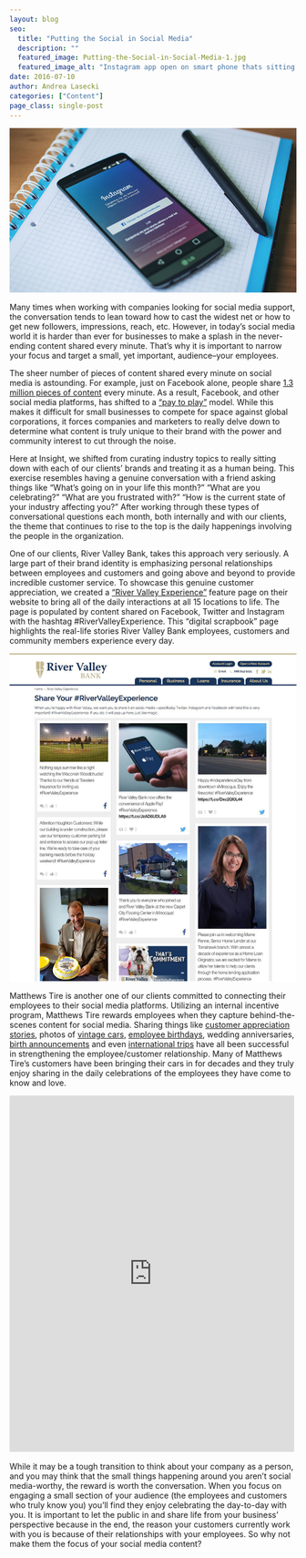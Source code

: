 ```yaml
---
layout: blog
seo:
  title: "Putting the Social in Social Media"
  description: ""
  featured_image: Putting-the-Social-in-Social-Media-1.jpg
  featured_image_alt: "Instagram app open on smart phone thats sitting on an open notebook"
date: 2016-07-10
author: Andrea Lasecki
categories: ["Content"]
page_class: single-post
---
```


![Instagram app open on smart phone thats sitting on an open notebook](Putting-the-Social-in-Social-Media-1.jpg)

Many times when working with companies looking for social media support, the conversation tends to lean toward how to cast the widest net or how to get new followers, impressions, reach, etc. However, in today’s social media world it is harder than ever for businesses to make a splash in the never-ending content shared every minute. That’s why it is important to narrow your focus and target a small, yet important, audience–your employees.

The sheer number of pieces of content shared every minute on social media is astounding. For example, just on Facebook alone, people share <a href="https://socialpilot.co/blog/125-amazing-social-media-statistics-know-2016" target="_blank">1.3 million pieces of content</a> every minute. As a result, Facebook, and other social media platforms, has shifted to a <a href="http://insightcreative.com/blog/do-you-have-to-pay-to-play-on-facebook.html" target="_blank">“pay to play”</a> model. While this makes it difficult for small businesses to compete for space against global corporations, it forces companies and marketers to really delve down to determine what content is truly unique to their brand with the power and community interest to cut through the noise.

Here at Insight, we shifted from curating industry topics to really sitting down with each of our clients’ brands and treating it as a human being. This exercise resembles having a genuine conversation with a friend asking things like “What’s going on in your life this month?” “What are you celebrating?” “What are you frustrated with?” “How is the current state of your industry affecting you?” After working through these types of conversational questions each month, both internally and with our clients, the theme that continues to rise to the top is the daily happenings involving the people in the organization.

One of our clients, River Valley Bank, takes this approach very seriously. A large part of their brand identity is emphasizing personal relationships between employees and customers and going above and beyond to provide incredible customer service. To showcase this genuine customer appreciation, we created a <a href="https://www.rivervalleybank.com/river-valley-experience.html" target="_blank">“River Valley Experience”</a> feature page on their website to bring all of the daily interactions at all 15 locations to life. The page is populated by content shared on Facebook, Twitter and Instagram with the hashtag #RiverValleyExperience.
This “digital scrapbook” page highlights the real-life stories River Valley Bank employees, customers and community members experience every day.

![River Valley Bank Experience](Putting-the-Social-in-Social-Media-2.jpg)

Matthews Tire is another one of our clients committed to connecting their employees to their social media platforms. Utilizing an internal incentive program, Matthews Tire rewards employees when they capture behind-the-scenes content for social media. Sharing things like <a href="https://www.facebook.com/matthewstire/photos/a.303771737248.147307.164950832248/10153460959947249/?type=3&theater" target="_blank">customer appreciation stories</a>, photos of <a href="https://www.facebook.com/matthewstire/photos/a.10150732005447249.433441.164950832248/10154317334237249/?type=3&theater" target="_blank">vintage cars</a>, <a href="https://www.facebook.com/matthewstire/photos/a.303771737248.147307.164950832248/10154297598472249/?type=3&theater" target="_blank">employee birthdays</a>, wedding anniversaries, <a href="https://www.facebook.com/matthewstire/photos/a.303771737248.147307.164950832248/10154036477972249/?type=3&theater" target="_blank">birth announcements</a> and even <a href="https://www.facebook.com/matthewstire/posts/10154125118052249" target="_blank">international trips</a> have all been successful in strengthening the employee/customer relationship. Many of Matthews Tire’s customers have been bringing their cars in for decades and they truly enjoy sharing in the daily celebrations of the employees they have come to know and love.

<div class="aspect-ratio">
    <iframe src="https://www.facebook.com/plugins/post.php?href=https%3A%2F%2Fwww.facebook.com%2Fmatthewstire%2Fposts%2F10154297598472249%3A0&width=500" width="500" height="626" style="border:none;overflow:hidden" scrolling="no" frameborder="0" allowTransparency="true"></iframe>
</div>

While it may be a tough transition to think about your company as a person, and you may think that the small things happening around you aren’t social media-worthy, the reward is worth the conversation. When you focus on engaging a small section of your audience (the employees and customers who truly know you) you’ll find they enjoy celebrating the day-to-day with you. It is important to let the public in and share life from your business’ perspective because in the end, the reason your customers currently work with you is because of their relationships with your employees. So why not make them the focus of your social media content?
